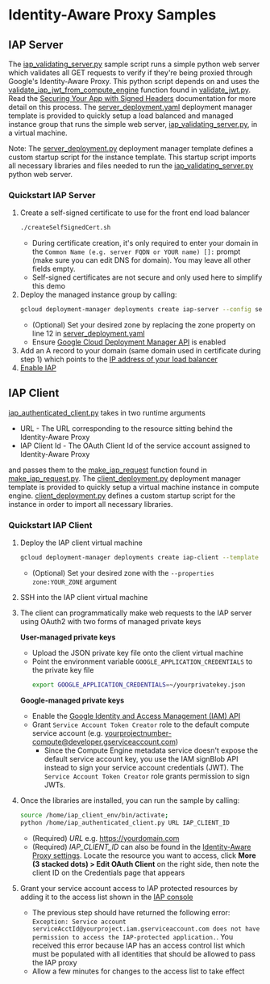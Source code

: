 # Identity-Aware Proxy Samples

## IAP Server

The [iap_validating_server.py](iap_validating_server.py) sample script runs a simple python web server which validates all GET requests to verify if they're being proxied through Google's Identity-Aware Proxy. This python script depends on and uses the [validate_iap_jwt_from_compute_engine](https://github.com/GoogleCloudPlatform/python-docs-samples/blob/3f5de8c8857784e90935379b63c352c0a5f7f8da/iap/validate_jwt.py#L49) function found in [validate_jwt.py](https://github.com/GoogleCloudPlatform/python-docs-samples/blob/master/iap/validate_jwt.py). Read the [Securing Your App with Signed Headers](https://cloud.google.com/iap/docs/signed-headers-howto) documentation for more detail on this process.
The [server_deployment.yaml](server_deployment.yaml) deployment manager template is provided to quickly setup a load balanced and managed instance group that runs the simple web server, [iap_validating_server.py](iap_validating_server.py), in a virtual machine. 

Note: The [server_deployment.py](server_deployment.py) deployment manager template defines a custom startup script for the instance template. This startup script imports all necessary libraries and files needed to run the [iap_validating_server.py](iap_validating_server.py) python web server.

### Quickstart IAP Server
1. Create a self-signed certificate to use for the front end load balancer
    ```bash
    ./createSelfSignedCert.sh
    ```
    * During certificate creation, it's only required to enter your domain in
      the `Common Name (e.g. server FQDN or YOUR name) []:` prompt (make sure you can edit DNS for domain).
      You may leave all other fields empty.
    * Self-signed certificates are not secure and only used here to simplify this demo
1. Deploy the managed instance group by calling:
    ```bash
    gcloud deployment-manager deployments create iap-server --config server_deployment.yaml
    ```
    * (Optional) Set your desired zone by replacing the zone property on line 12 in [server_deployment.yaml](server_deployment.yaml)
    * Ensure [Google Cloud Deployment Manager API](https://console.developers.google.com/apis/api/deploymentmanager.googleapis.com/overview) is enabled
1. Add an A record to your domain (same domain used in certificate during step 1) which points to the [IP address of your 
   load balancer](https://console.cloud.google.com/net-services/loadbalancing/advanced/globalForwardingRules/details/iap-global-forwarding-rule) 
1. [Enable IAP](https://cloud.google.com/iap/docs/enabling-gce-howto#enabling_short_product_name)

## IAP Client

[iap_authenticated_client.py](iap_authenticated_client.py) takes in two runtime arguments

* URL - The URL corresponding to the resource sitting behind the Identity-Aware Proxy
* IAP Client Id - The OAuth Client Id of the service account assigned to Identity-Aware Proxy

and passes them to the [make_iap_request](https://github.com/GoogleCloudPlatform/python-docs-samples/blob/3f5de8c8857784e90935379b63c352c0a5f7f8da/iap/make_iap_request.py#L33) function found in [make_iap_request.py](https://github.com/GoogleCloudPlatform/python-docs-samples/blob/master/iap/make_iap_request.py).
The [client_deployment.py](clieint_deployment.py) deployment manager template is provided to quickly setup a virtual machine instance in compute engine. [client_deployment.py](clieint_deployment.py) defines a custom startup script for the instance in order to import all necessary libraries.

### Quickstart IAP Client
1. Deploy the IAP client virtual machine
    ```bash
    gcloud deployment-manager deployments create iap-client --template client_deployment.py --properties zone:us-east4-a #ZONE IS YOUR CHOICE
    ```
    * (Optional) Set your desired zone with the ```--properties zone:YOUR_ZONE``` argument 
1. SSH into the IAP client virtual machine
1. The client can programmatically make web requests to the IAP server using OAuth2 with two forms of managed private keys
   
   **User-managed private keys**
   * Upload the JSON private key file onto the client virtual machine
   * Point the environment variable `GOOGLE_APPLICATION_CREDENTIALS` to the private key file
     ```bash
     export GOOGLE_APPLICATION_CREDENTIALS=~/yourprivatekey.json
     ```
   **Google-managed private keys**
   * Enable the [Google Identity and Access Management (IAM) API](https://console.developers.google.com/apis/library/iam.googleapis.com)
   * Grant ```Service Account Token Creator``` role to the default compute service account (e.g. yourprojectnumber-compute@developer.gserviceaccount.com)
     * Since the Compute Engine metadata service doesn't expose the default service account key, you use the IAM signBlob API instead to sign your service account credentials (JWT). The ```Service Account Token Creator``` role grants permission to sign JWTs. 
1. Once the libraries are installed, you can run the sample by calling:
    ```bash
    source /home/iap_client_env/bin/activate;
    python /home/iap_authenticated_client.py URL IAP_CLIENT_ID
    ```
    * (Required) *URL* e.g. https://yourdomain.com
    * (Required) *IAP_CLIENT_ID* can also be found in the [Identity-Aware Proxy settings](https://console.cloud.google.com/iam-admin/iap/project). Locate the resource you want to access, click **More (3 stacked dots) > Edit OAuth Client** on the right side, then note the client ID on the Credentials page that appears

1. Grant your service account access to IAP protected resources by adding it to the access list shown in the [IAP console](https://console.cloud.google.com/iam-admin/iap/project)
    * The previous step should have returned the following error:
      ```Exception: Service account serviceAcctId@yourproject.iam.gserviceaccount.com does not have permission to access the IAP-protected application.```. You received this error because IAP has an access control list which must be populated with all identities that should be allowed to pass the IAP proxy
    * Allow a few minutes for changes to the access list to take effect
